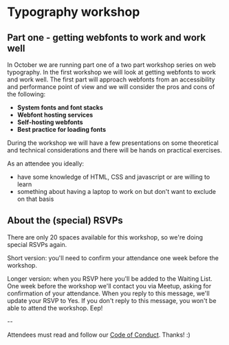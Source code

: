 # Typography workshop

## Part one - getting webfonts to work and work well

In October we are running part one of a two part workshop series on web typography. In the first workshop we will look at getting webfonts to work and work well. The first part will approach webfonts from an accessibility and performance point of view and we will consider the pros and cons of the following:

- **System fonts and font stacks**
- **Webfont hosting services**
- **Self-hosting webfonts**
- **Best practice for loading fonts**

During the workshop we will have a few presentations on some theoretical and technical considerations and there will be hands on practical exercises.

As an attendee you ideally:

- have some knowledge of HTML, CSS and javascript or are willing to learn
- something about having a laptop to work on but don't want to exclude on that basis

## About the (special) RSVPs

There are only 20 spaces available for this workshop, so we're doing special RSVPs again.

Short version: you'll need to confirm your attendance one week before the workshop.

Longer version: when you RSVP here you'll be added to the Waiting List. One week before the workshop we'll contact you via Meetup, asking for confirmation of your attendance. When you reply to this message, we'll update your RSVP to Yes. If you don't reply to this message, you won't be able to attend the workshop. Eep!

--

Attendees must read and follow our [Code of Conduct](http://ctfeds.org/code-of-conduct/). Thanks! :)
